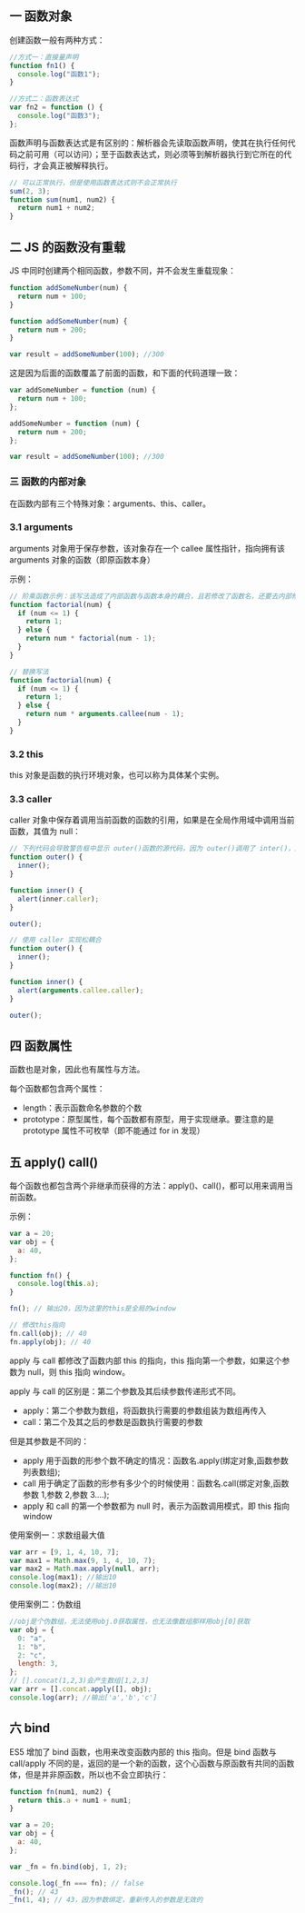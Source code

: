 ## 一 函数对象

创建函数一般有两种方式：

```js
//方式一：直接量声明
function fn1() {
  console.log("函数1");
}

//方式二：函数表达式
var fn2 = function () {
  console.log("函数3");
};
```

函数声明与函数表达式是有区别的：解析器会先读取函数声明，使其在执行任何代码之前可用（可以访问）；至于函数表达式，则必须等到解析器执行到它所在的代码行，才会真正被解释执行。

```js
// 可以正常执行，但是使用函数表达式则不会正常执行
sum(2, 3);
function sum(num1, num2) {
  return num1 + num2;
}
```

## 二 JS 的函数没有重载

JS 中同时创建两个相同函数，参数不同，并不会发生重载现象：

```js
function addSomeNumber(num) {
  return num + 100;
}

function addSomeNumber(num) {
  return num + 200;
}

var result = addSomeNumber(100); //300
```

这是因为后面的函数覆盖了前面的函数，和下面的代码道理一致：

```js
var addSomeNumber = function (num) {
  return num + 100;
};

addSomeNumber = function (num) {
  return num + 200;
};

var result = addSomeNumber(100); //300
```

### 三 函数的内部对象

在函数内部有三个特殊对象：arguments、this、caller。

### 3.1 arguments

arguments 对象用于保存参数，该对象存在一个 callee 属性指针，指向拥有该 arguments 对象的函数（即原函数本身）

示例：

```js
// 阶乘函数示例：该写法造成了内部函数与函数本身的耦合，且若修改了函数名，还要去内部修改一次递归调用明
function factorial(num) {
  if (num <= 1) {
    return 1;
  } else {
    return num * factorial(num - 1);
  }
}

// 替换写法
function factorial(num) {
  if (num <= 1) {
    return 1;
  } else {
    return num * arguments.callee(num - 1);
  }
}
```

### 3.2 this

this 对象是函数的执行环境对象，也可以称为具体某个实例。

### 3.3 caller

caller 对象中保存着调用当前函数的函数的引用，如果是在全局作用域中调用当前函数，其值为 null：

```js
// 下列代码会导致警告框中显示 outer()函数的源代码，因为 outer()调用了 inter()，所以inner.caller 就指向 outer()。
function outer() {
  inner();
}

function inner() {
  alert(inner.caller);
}

outer();

// 使用 caller 实现松耦合
function outer() {
  inner();
}

function inner() {
  alert(arguments.callee.caller);
}

outer();
```

## 四 函数属性

函数也是对象，因此也有属性与方法。

每个函数都包含两个属性：

- length：表示函数命名参数的个数
- prototype：原型属性，每个函数都有原型，用于实现继承。要注意的是 prototype 属性不可枚举（即不能通过 for in 发现）

## 五 apply() call()

每个函数也都包含两个非继承而获得的方法：apply()、call()，都可以用来调用当前函数。

示例：

```js
var a = 20;
var obj = {
  a: 40,
};

function fn() {
  console.log(this.a);
}

fn(); // 输出20，因为这里的this是全局的window

// 修改this指向
fn.call(obj); // 40
fn.apply(obj); // 40
```

apply 与 call 都修改了函数内部 this 的指向，this 指向第一个参数，如果这个参数为 null，则 this 指向 window。

apply 与 call 的区别是：第二个参数及其后续参数传递形式不同。

- apply：第二个参数为数组，将函数执行需要的参数组装为数组再传入
- call：第二个及其之后的参数是函数执行需要的参数

但是其参数是不同的：

- apply 用于函数的形参个数不确定的情况：函数名.apply(绑定对象,函数参数列表数组);
- call 用于确定了函数的形参有多少个的时候使用：函数名.call(绑定对象,函数参数 1,参数 2,参数 3....);
- apply 和 call 的第一个参数都为 null 时，表示为函数调用模式，即 this 指向 window

使用案例一：求数组最大值

```javascript
var arr = [9, 1, 4, 10, 7];
var max1 = Math.max(9, 1, 4, 10, 7);
var max2 = Math.max.apply(null, arr);
console.log(max1); //输出10
console.log(max2); //输出10
```

使用案例二：伪数组

```javascript
//obj是个伪数组，无法使用obj.0获取属性，也无法像数组那样用obj[0]获取
var obj = {
  0: "a",
  1: "b",
  2: "c",
  length: 3,
};
// [].concat(1,2,3)会产生数组[1,2,3]
var arr = [].concat.apply([], obj);
console.log(arr); //输出['a','b','c']
```

## 六 bind

ES5 增加了 bind 函数，也用来改变函数内部的 this 指向。但是 bind 函数与 call/apply 不同的是，返回的是一个新的函数，这个心函数与原函数有共同的函数体，但是并非原函数，所以也不会立即执行：

```js
function fn(num1, num2) {
  return this.a + num1 + num1;
}

var a = 20;
var obj = {
  a: 40,
};

var _fn = fn.bind(obj, 1, 2);

console.log(_fn === fn); // false
_fn(); // 43
_fn(1, 4); // 43，因为参数绑定，重新传入的参数是无效的
```
